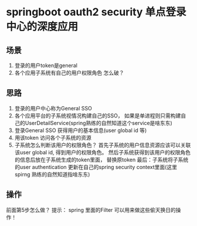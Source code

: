 # springboot oauth2 security 单点登录中心的深度应用
##  场景
1. 登录的用户token是general
2. 各个应用子系统有自己的用户权限角色
怎么破？

## 思路
 1. 登录的用户中心称为General SSO
 2. 各个应用平台的子系统视情况构建自己的SSO， 如果是单进程则只需构建自己的UserDetailService(spring熟练的自然知道这个service是啥东东)
 3. 登录General SSO 获得用户的基本信息(user global id 等)
 4. 用该token 访问各个子系统的资源
 5. 子系统怎么判断该用户的权限角色？
	首先子系统的用户信息资源应该可以关联该user global id, 得到用户的权限角色。
	然后子系统获得到该用户的权限角色的信息后放在子系统生成的token里面， 替换原token
	最后：子系统将子系统的user authentication 更新在自己的spring security context里面(这里spirng 熟练的自然知道指啥东东)


## 操作
前面第5步怎么做？
提示： spring 里面的Filter 可以用来做这些偷天换日的操作！